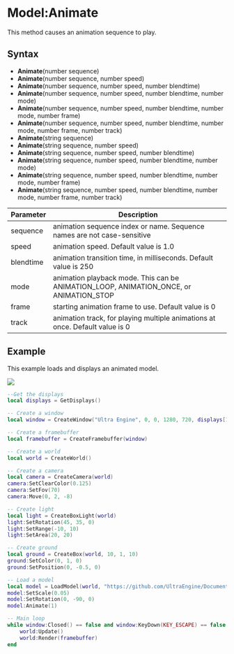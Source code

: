 # Model:Animate

This method causes an animation sequence to play.

## Syntax
- **Animate**(number sequence)
- **Animate**(number sequence, number speed)
- **Animate**(number sequence, number speed, number blendtime)
- **Animate**(number sequence, number speed, number blendtime, number mode)
- **Animate**(number sequence, number speed, number blendtime, number mode, number frame)
- **Animate**(number sequence, number speed, number blendtime, number mode, number frame, number track)
- **Animate**(string sequence)
- **Animate**(string sequence, number speed)
- **Animate**(string sequence, number speed, number blendtime)
- **Animate**(string sequence, number speed, number blendtime, number mode)
- **Animate**(string sequence, number speed, number blendtime, number mode, number frame)
- **Animate**(string sequence, number speed, number blendtime, number mode, number frame, number track)

| Parameter | Description |
| ---- | ----------- |
| sequence | animation sequence index or name. Sequence names are not case-sensitive |
| speed | animation speed. Default value is 1.0 |
| blendtime | animation transition time, in milliseconds. Default value is 250 |
| mode | animation playback mode. This can be ANIMATION_LOOP, ANIMATION_ONCE, or ANIMATION_STOP |
| frame | starting animation frame to use. Default value is 0 |
| track | animation track, for playing multiple animations at once. Default value is 0 |

## Example

This example loads and displays an animated model.

![](https://raw.githubusercontent.com/UltraEngine/Documentation/master/Images/model_animate.jpg)

```lua
--Get the displays
local displays = GetDisplays()

-- Create a window
local window = CreateWindow("Ultra Engine", 0, 0, 1280, 720, displays[1], WINDOW_CENTER | WINDOW_TITLEBAR)

-- Create a framebuffer
local framebuffer = CreateFramebuffer(window)

-- Create a world
local world = CreateWorld()

-- Create a camera
local camera = CreateCamera(world)
camera:SetClearColor(0.125)
camera:SetFov(70)
camera:Move(0, 2, -8)

-- Create light
local light = CreateBoxLight(world)
light:SetRotation(45, 35, 0)
light:SetRange(-10, 10)
light:SetArea(20, 20)

-- Create ground
local ground = CreateBox(world, 10, 1, 10)
ground:SetColor(0, 1, 0)
ground:SetPosition(0, -0.5, 0)

-- Load a model
local model = LoadModel(world, "https://github.com/UltraEngine/Documentation/raw/master/Assets/Models/Characters/Fox.glb")
model:SetScale(0.05)
model:SetRotation(0, -90, 0)
model:Animate(1)

-- Main loop
while window:Closed() == false and window:KeyDown(KEY_ESCAPE) == false do
    world:Update()
    world:Render(framebuffer)
end
```
